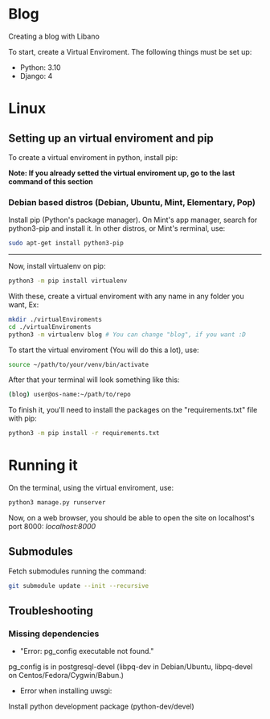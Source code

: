 # Blog

Creating a blog with Libano

To start, create a Virtual Enviroment. The following things must be set up:

- Python: 3.10
- Django: 4

# Linux

## Setting up an virtual enviroment and pip

To create a virtual enviroment in python, install pip:

**Note: If you already setted the virtual enviroment up, go to the last command of this section**

### Debian based distros (Debian, Ubuntu, Mint, Elementary, Pop)

Install pip (Python's package manager).
On Mint's app manager, search for python3-pip and install it.
In other distros, or Mint's rerminal, use:

```bash
sudo apt-get install python3-pip
```
***
Now, install virtualenv on pip:

```bash
python3 -m pip install virtualenv
```

With these, create a virtual enviroment with any name in any folder you want, Ex:

```bash
mkdir ./virtualEnviroments
cd ./virtualEnviroments
python3 -m virtualenv blog # You can change "blog", if you want :D
```

To start the virtual enviroment (You will do this a lot), use:

```bash
source ~/path/to/your/venv/bin/activate
```

After that your terminal will look something like this:

```bash
(blog) user@os-name:~/path/to/repo
```

To finish it, you'll need to install the packages on the "requirements.txt" file with pip:

```bash
python3 -m pip install -r requirements.txt
```
# Running it

On the terminal, using the virtual enviroment, use:

```bash
python3 manage.py runserver
```

Now, on a web browser, you should be able to open the site on localhost's port 8000: *localhost:8000*

## Submodules

Fetch submodules running the command:

```bash
git submodule update --init --recursive
```

## Troubleshooting

### Missing dependencies


- "Error: pg_config executable not found."

pg_config is in postgresql-devel (libpq-dev in Debian/Ubuntu, libpq-devel on Centos/Fedora/Cygwin/Babun.)

- Error when installing uwsgi:

Install python development package (python-dev/devel)
